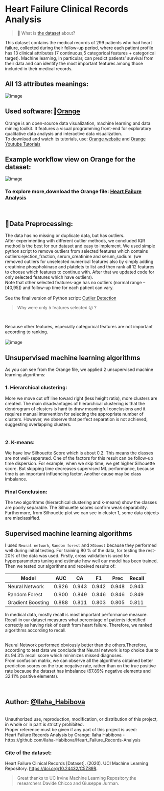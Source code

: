 # Heart Failure Clinical Records Analysis

>🔹 What is <a href="https://github.com/Ilaha-Habibova/Heart_Failure_Records-Analysis/blob/main/heart_failure_clinical_records_dataset.csv">the dataset</a> about?

This dataset contains the medical records of 299 patients who had heart failure, collected during their follow-up period, where each patient profile has 13 clinical attributes (7 continuous,5 categorical features + categorical target). Machine learning, in particular, can predict patients’ survival from their data and can identify the most important features among those included in their medical records.
<br>
## All 13 attributes meanings:

![image](https://github.com/user-attachments/assets/28ec1f37-415f-455b-959c-1178a26057a1)

## Used software:🍊<a href="https://orangedatamining.com/">Orange</a>
Orange is an open-source data visualization, machine learning and data mining toolkit. It features a visual programming front-end for exploratory qualitative data analysis and interactive data visualization.
<br>
To download and watch its tutorials, use:
<a href="https://orangedatamining.com/">Orange website</a> and <a href="https://www.youtube.com/channel/UClKKWBe2SCAEyv7ZNGhIe4g">Orange Youtube Tutorials</a>

## Example workflow view on Orange for the dataset:

![image](https://github.com/user-attachments/assets/58d6d15f-9853-4b3e-992a-81b133af584e)
<br>
### To explore more,download the Orange file: <a href="https://github.com/Ilaha-Habibova/Heart_Failure_Records-Analysis/blob/main/Heart_Failure_Analysis.ows">Heart Failure Analysis</a>
<br>

## 🔄Data Preprocessing:
The data has no missing or duplicate data, but has outliers.<br>
After experimenting with different outlier methods, we concluded IQR method is the best for our dataset and easy to implement. We used simple python script to remove outliers from selected features which contains outliers:ejection_fraction, serum_creatinine and serum_sodium. (we removed outliers for unselected numerical features also by simply adding creatinine phosphokinase and platelets to list and then rank all 12 features to choose which features to continue with. After that we updated code for only selected features which have outliers). <br>
Note that other selected features-age has no outliers (normal range – [40,95]) and follow-up time for each patient can vary. 
<br><br>
See the final version of Python script: <a href="https://github.com/Ilaha-Habibova/Heart_Failure_Records-Analysis/blob/main/outlier_detection.py">Outlier Detection</a>

> Why were only 5 features selected 😕 ?
<br>

Because other features, especially categorical features are not important according to ranking.
<br><br>
![image](https://github.com/user-attachments/assets/83a4787b-27f2-4ab2-b49c-c5e8bff49be1)


## Unsupervised machine learning algorithms
As you can see from the Orange file, we applied 2 unsupervised machine learning algorithms:<br>
### 1. Hierarchical clustering:<br>
More we move cut off line toward right (less height ratio), more clusters are created. The main disadvantages of hierarchical clustering is that the dendrogram of clusters is hard to draw meaningful conclusions  and it requires manual intervention for selecting the appropriate number of clusters. However, we observe that perfect separation is not achieved, suggesting overlapping clusters.
<br><br>
### 2. K-means:
We have low Silhouette Score which is about 0.2. This means the classes are not well-separated. One of the factors for this result can be follow-up time dispersion. For example, when we skip time, we get higher Silhouette score. But skipping time decreases supervised ML performance, because time is an important influencing factor. Another cause may be class imbalance.

### Final Conclusion:
The two algorithms (hierarchical clustering and k-means) show the classes are poorly separable.
The Silhouette scores confirm weak separability. 
Furthermore, from Silhouette plot we can see in cluster 1, some data objects are misclassified.

## Supervised machine learning algorithms
I used `Neural network`, `Random forest` and  `XGboost` because they performed well during initial testing. For training 80 % of the data, for testing the rest-20% of the data was used. Firstly, cross validation is used for hyperparameters tuning and estimate how well our model has been trained. Then we tested our algorithms and received results of:

| Model            | AUC   | CA    | F1    | Prec  | Recall |
|------------------|-------|-------|-------|-------|--------|
| Neural Network   | 0.926 | 0.943 | 0.942 | 0.948 | 0.943  |
| Random Forest    | 0.900 | 0.849 | 0.846 | 0.846 | 0.849  |
| Gradient Boosting| 0.888 | 0.811 | 0.803 | 0.805 | 0.811  |

In medical data, mostly recall is most important performance measure. Recall in our dataset measures what percentage of patients identified correctly as having risk of death from heart failure. Therefore, we ranked algorithms according to recall. <br><br>

Neural Network performed obviously better than the others.Therefore, according to test data we conclude that Neural network is top choice due to its 94.3% recall score which minimizes missed diagnoses.<br>
From confusion matrix, we can observe all the algorithms obtained better prediction scores on the true negative rate, rather than on the true positive rate because the dataset has imbalance (67.89% negative elements and 32.11% positive elements).
<br><br><br>

## Author: [@Ilaha_Habibova](https://github.com/Ilaha-Habibova)
<br>
Unauthorized use, reproduction, modification, or distribution of this project, in whole or in part is strictly prohibited. <br>
Proper reference must be given if any part of this project is used:<br> 
Heart Failure Records Analysis by Orange: Ilaha Habibova - https://github.com/Ilaha-Habibova/Heart_Failure_Records-Analysis

### Cite of the dataset:
Heart Failure Clinical Records [Dataset]. (2020). UCI Machine Learning Repository. https://doi.org/10.24432/C5Z89R.
<br>
> Great thanks to UC Irvine Machine Learning Repository,the researchers Davide Chicco and Giuseppe Jurman.
